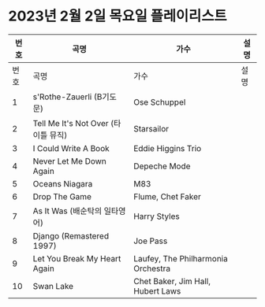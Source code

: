 # 2023년 2월 2일 목요일 플레이리스트

| 번호 | 곡명 | 가수 | 설명 |
|------|------|------|------|
| 번호 | 곡명 | 가수 | 설명 |
| 1 | s'Rothe-Zauerli (B기도문) | Ose Schuppel |  |
| 2 | Tell Me It's Not Over (타이틀 뮤직) | Starsailor |  |
| 3 | I Could Write A Book | Eddie Higgins Trio |  |
| 4 | Never Let Me Down Again | Depeche Mode |  |
| 5 | Oceans Niagara | M83 |  |
| 6 | Drop The Game | Flume, Chet Faker |  |
| 7 | As It Was (배순탁의 일타영어) | Harry Styles |  |
| 8 | Django (Remastered 1997) | Joe Pass |  |
| 9 | Let You Break My Heart Again | Laufey, The Philharmonia Orchestra |  |
| 10 | Swan Lake | Chet Baker, Jim Hall, Hubert Laws |  |

